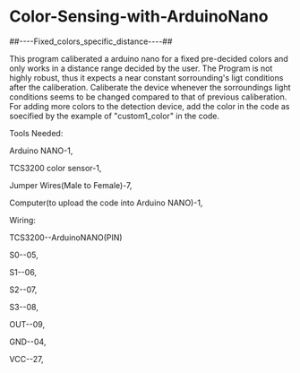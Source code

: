 # Color-Sensing-with-ArduinoNano

##----Fixed_colors_specific_distance----##

This program caliberated a arduino nano for a fixed pre-decided colors and only works in a distance range decided by the user. The Program is not highly robust, thus it expects a near constant sorrounding's ligt conditions after the caliberation.
Caliberate the device whenever the sorroundings light conditions seems to be changed compared to that of previous caliberation.
For adding more colors to the detection device, add the color in the code as soecified by the example of "custom1_color" in the code.

Tools Needed: 

Arduino NANO-1, 

TCS3200 color sensor-1,

Jumper Wires(Male to Female)-7, 

Computer(to upload the code into Arduino NANO)-1, 


Wiring: 

TCS3200--ArduinoNANO(PIN)

S0--05, 

S1--06, 

S2--07, 

S3--08, 

OUT--09, 

GND--04, 

VCC--27, 
